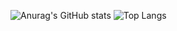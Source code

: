 ![Anurag's GitHub stats](https://github-readme-stats.vercel.app/api?username=anuraghazra&theme=prussian&show_icon=true)
![Top Langs](https://github-readme-stats.vercel.app/api/top-langs/?username=Roanne666&theme=prussian&layout=compact)
